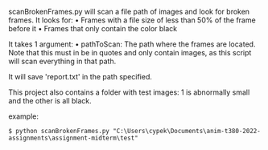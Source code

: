 scanBrokenFrames.py will scan a file path of images and look for broken frames. 
It looks for:
    • Frames with a file size of less than 50% of the frame before it
    • Frames that only contain the color black

It takes 1 argument:
     • pathToScan: The path where the frames are located. Note that this must in be in quotes and only contain images, as this script will scan everything in that path.  


It will save 'report.txt' in the path specified. 

This project also contains a folder with test images: 1 is abnormally small and the other is all black.

example:

    $ python scanBrokenFrames.py "C:\Users\cypek\Documents\anim-t380-2022-assignments\assignment-midterm\test"

